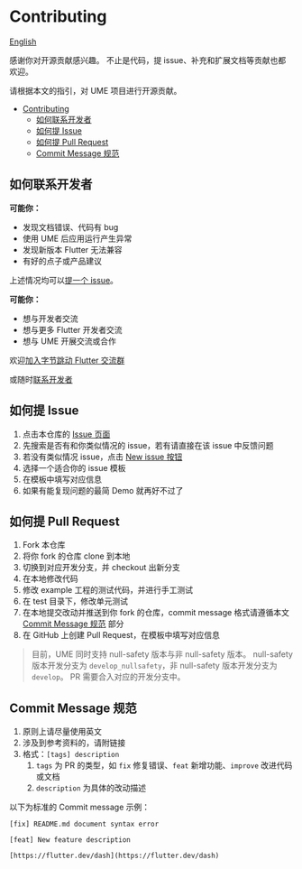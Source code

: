 # Contributing

[English](./CONTRIBUTING_en.md)

感谢你对开源贡献感兴趣。
不止是代码，提 issue、补充和扩展文档等贡献也都欢迎。

请根据本文的指引，对 UME 项目进行开源贡献。

- [Contributing](#contributing)
  - [如何联系开发者](#如何联系开发者)
  - [如何提 Issue](#如何提-issue)
  - [如何提 Pull Request](#如何提-pull-request)
  - [Commit Message 规范](#commit-message-规范)

## 如何联系开发者

**可能你：**

- 发现文档错误、代码有 bug
- 使用 UME 后应用运行产生异常
- 发现新版本 Flutter 无法兼容
- 有好的点子或产品建议

上述情况均可以[提一个 issue](#how-to-issue)。

**可能你：**

- 想与开发者交流
- 想与更多 Flutter 开发者交流
- 想与 UME 开展交流或合作

欢迎[加入字节跳动 Flutter 交流群](https://applink.feishu.cn/client/chat/chatter/add_by_link?link_token=b07u55bb-68f0-4a4b-871d-687637766a68)

或随时[联系开发者](mailto:sunkai.dev@bytedance.com)

## 如何提 Issue

1. 点击本仓库的 [Issue 页面](https://github.com/bytedance/flutter_ume/issues)
2. 先搜索是否有和你类似情况的 issue，若有请直接在该 issue 中反馈问题
3. 若没有类似情况 issue，点击 [New issue 按钮](https://github.com/bytedance/flutter_ume/issues/new/choose)
4. 选择一个适合你的 issue 模板
5. 在模板中填写对应信息
6. 如果有能复现问题的最简 Demo 就再好不过了

## 如何提 Pull Request

1. Fork 本仓库
2. 将你 fork 的仓库 clone 到本地
3. 切换到对应开发分支，并 checkout 出新分支
4. 在本地修改代码
5. 修改 example 工程的测试代码，并进行手工测试
6. 在 test 目录下，修改单元测试
7. 在本地提交改动并推送到你 fork 的仓库，commit message 格式请遵循本文 [Commit Message 规范](#commit-message) 部分
8. 在 GitHub 上创建 Pull Request，在模板中填写对应信息

> 目前，UME 同时支持 null-safety 版本与非 null-safety 版本。
> null-safety 版本开发分支为 `develop_nullsafety`，非 null-safety 版本开发分支为 `develop`。
> PR 需要合入对应的开发分支中。

## Commit Message 规范

1. 原则上请尽量使用英文
2. 涉及到参考资料的，请附链接
3. 格式：`[tags] description`
   1. `tags` 为 PR 的类型，如 `fix` 修复错误、`feat` 新增功能、`improve` 改进代码或文档
   2. `description` 为具体的改动描述

以下为标准的 Commit message 示例：

``` plaintext
[fix] README.md document syntax error
```

``` plaintext
[feat] New feature description

[https://flutter.dev/dash](https://flutter.dev/dash)
```
